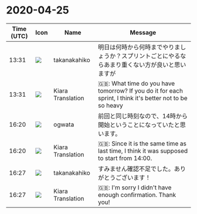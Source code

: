 # 2020-04-25

|Time (UTC)|Icon|Name|Message|
|---|---|---|---|
|13:31|![](https://secure.gravatar.com/avatar/0479057e04d0dbef40692b5f171f60e4.jpg?s=72&d=https%3A%2F%2Fa.slack-edge.com%2Fdf10d%2Fimg%2Favatars%2Fava_0015-72.png)|takanakahiko|明日は何時から何時までやりましょうか？スプリントごとにやるならあまり重くない方が良いと思いますが|
|13:31|![](https://avatars.slack-edge.com/2019-08-21/732685848020_f3f20736795184660348_72.png)|Kiara Translation|🇬🇧: What time do you have tomorrow? If you do it for each sprint, I think it's better not to be so heavy|
|16:20|![](https://avatars.slack-edge.com/2019-11-22/845042642576_070441337abaca9fb7b3_72.png)|ogwata|前回と同じ時刻なので、14時から開始ということになっていたと思います。|
|16:20|![](https://avatars.slack-edge.com/2019-08-21/732685848020_f3f20736795184660348_72.png)|Kiara Translation|🇬🇧: Since it is the same time as last time, I think it was supposed to start from 14:00.|
|16:27|![](https://secure.gravatar.com/avatar/0479057e04d0dbef40692b5f171f60e4.jpg?s=72&d=https%3A%2F%2Fa.slack-edge.com%2Fdf10d%2Fimg%2Favatars%2Fava_0015-72.png)|takanakahiko|すみません確認不足でした。ありがとうございます！|
|16:27|![](https://avatars.slack-edge.com/2019-08-21/732685848020_f3f20736795184660348_72.png)|Kiara Translation|🇬🇧: I'm sorry I didn't have enough confirmation. Thank you!|
